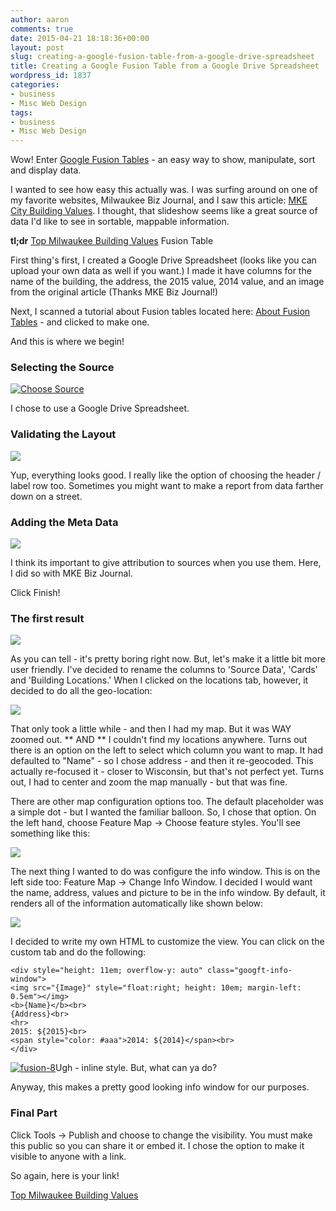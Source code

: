 ```yaml
---
author: aaron
comments: true
date: 2015-04-21 18:18:36+00:00
layout: post
slug: creating-a-google-fusion-table-from-a-google-drive-spreadsheet
title: Creating a Google Fusion Table from a Google Drive Spreadsheet
wordpress_id: 1837
categories:
- business
- Misc Web Design
tags:
- business
- Misc Web Design
---
```


Wow!  Enter [Google Fusion Tables](https://support.google.com/fusiontables/answer/2571232) - an easy way to show, manipulate, sort and display data. 

I wanted to see how easy this actually was.  I was surfing around on one of my favorite websites, Milwaukee Biz Journal, and I saw this article: [MKE City Building Values](http://www.bizjournals.com/milwaukee/blog/real_estate/2015/04/find-out-the-values-of-some-of-the-major-downtown.html).  I thought, that slideshow seems like a great source of data I'd like to see in sortable, mappable information.

**tl;dr** [Top Milwaukee Building Values](https://www.google.com/fusiontables/DataSource?docid=1Fh6PprjLdK6Pq9Tzn6Mn7n0BdGOvv0_NSL3quMNy#map:id=3) Fusion Table

First thing's first, I created a Google Drive Spreadsheet (looks like you can upload your own data as well if you want.)  I made it have columns for the name of the building, the address, the 2015 value, 2014 value, and an image from the original article (Thanks MKE Biz Journal!)

Next, I scanned a tutorial about Fusion tables located here: [About Fusion Tables](https://support.google.com/fusiontables/answer/2571232) - and clicked to make one.

And this is where we begin!



### Selecting the Source


[![Choose Source](http://aaronsaray.com/wp-content/uploads/2015/04/fusion-1-300x214.png)](http://aaronsaray.com/wp-content/uploads/2015/04/fusion-1.png)

I chose to use a Google Drive Spreadsheet.



### Validating the Layout


[![](http://aaronsaray.com/wp-content/uploads/2015/04/fusion-2-300x214.png)](http://aaronsaray.com/wp-content/uploads/2015/04/fusion-2.png)

Yup, everything looks good.  I really like the option of choosing the header / label row too.  Sometimes you might want to make a report from data farther down on a street.



### Adding the Meta Data


[![](http://aaronsaray.com/wp-content/uploads/2015/04/fusion-3-300x217.png)](http://aaronsaray.com/wp-content/uploads/2015/04/fusion-3.png)

I think its important to give attribution to sources when you use them.  Here, I did so with MKE Biz Journal.

Click Finish!



### The first result


[![](http://aaronsaray.com/wp-content/uploads/2015/04/fusion-4-300x202.png)](http://aaronsaray.com/wp-content/uploads/2015/04/fusion-4.png)

As you can tell - it's pretty boring right now.  But, let's make it a little bit more user friendly.  I've decided to rename the columns to 'Source Data', 'Cards' and 'Building Locations.'  When I clicked on the locations tab, however, it decided to do all the geo-location:

[![](http://aaronsaray.com/wp-content/uploads/2015/04/fusion-5-300x193.png)](http://aaronsaray.com/wp-content/uploads/2015/04/fusion-5.png)

That only took a little while - and then I had my map.  But it was WAY zoomed out.  ** AND ** I couldn't find my locations anywhere.  Turns out there is an option on the left to select which column you want to map. It had defaulted to "Name" - so I chose address - and then it re-geocoded.  This actually re-focused it - closer to Wisconsin, but that's not perfect yet.  Turns out, I had to center and zoom the map manually - but that was fine.  

There are other map configuration options too.  The default placeholder was a simple dot - but I wanted the familiar balloon.  So, I chose that option.  On the left hand, choose Feature Map -> Choose feature styles.  You'll see something like this:

[![](http://aaronsaray.com/wp-content/uploads/2015/04/fusion-6-300x275.png)](http://aaronsaray.com/wp-content/uploads/2015/04/fusion-6.png)

The next thing I wanted to do was configure the info window.  This is on the left side too: Feature Map -> Change Info Window.  I decided I would want the name, address, values and picture to be in the info window.  By default, it renders all of the information automatically like shown below:

[![](http://aaronsaray.com/wp-content/uploads/2015/04/fusion-7-300x230.png)](http://aaronsaray.com/wp-content/uploads/2015/04/fusion-7.png)

I decided to write my own HTML to customize the view.  You can click on the custom tab and do the following:


    
    
    <div style="height: 11em; overflow-y: auto" class="googft-info-window">
    <img src="{Image}" style="float:right; height: 10em; margin-left: 0.5em"></img>
    <b>{Name}</b><br>
    {Address}<br>
    <hr>
    2015: ${2015}<br>
    <span style="color: #aaa">2014: ${2014}</span><br>
    </div>
    



[![fusion-8](http://aaronsaray.com/wp-content/uploads/2015/04/fusion-8-300x164.png)](http://aaronsaray.com/wp-content/uploads/2015/04/fusion-8.png)Ugh - inline style.  But, what can ya do?

Anyway, this makes a pretty good looking info window for our purposes.



### Final Part



Click Tools -> Publish and choose to change the visibility.  You must make this public so you can share it or embed it.  I chose the option to make it visible to anyone with a link.

So again, here is your link!

[Top Milwaukee Building Values](https://www.google.com/fusiontables/DataSource?docid=1Fh6PprjLdK6Pq9Tzn6Mn7n0BdGOvv0_NSL3quMNy#map:id=3)
